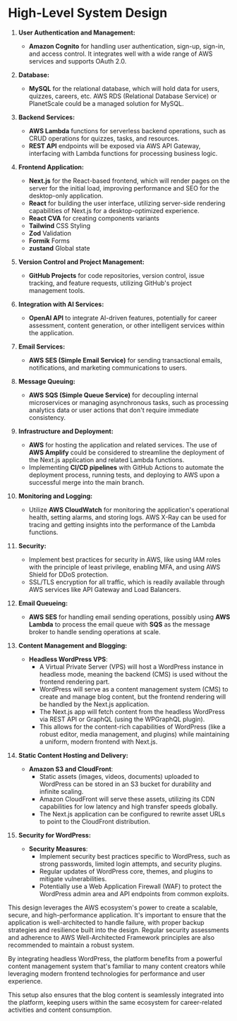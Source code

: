 # High-Level System Design

1. **User Authentication and Management:**
   - **Amazon Cognito** for handling user authentication, sign-up, sign-in, and access control. It integrates well with a wide range of AWS services and supports OAuth 2.0.

2. **Database:**
   - **MySQL** for the relational database, which will hold data for users, quizzes, careers, etc. AWS RDS (Relational Database Service) or PlanetScale could be a managed solution for MySQL.

3. **Backend Services:**
   - **AWS Lambda** functions for serverless backend operations, such as CRUD operations for quizzes, tasks, and resources.
   - **REST API** endpoints will be exposed via AWS API Gateway, interfacing with Lambda functions for processing business logic.

4. **Frontend Application:**
   - **Next.js** for the React-based frontend, which will render pages on the server for the initial load, improving performance and SEO for the desktop-only application.
   - **React** for building the user interface, utilizing server-side rendering capabilities of Next.js for a desktop-optimized experience.
   - **React CVA** for creating components variants
   - **Tailwind** CSS Styling
   - **Zod** Validation
   - **Formik** Forms
   - **zustand** Global state

5. **Version Control and Project Management:**
   - **GitHub Projects** for code repositories, version control, issue tracking, and feature requests, utilizing GitHub's project management tools.

6. **Integration with AI Services:**
   - **OpenAI API** to integrate AI-driven features, potentially for career assessment, content generation, or other intelligent services within the application.

7. **Email Services:**
   - **AWS SES (Simple Email Service)** for sending transactional emails, notifications, and marketing communications to users.

8. **Message Queuing:**
   - **AWS SQS (Simple Queue Service)** for decoupling internal microservices or managing asynchronous tasks, such as processing analytics data or user actions that don't require immediate consistency.

9. **Infrastructure and Deployment:**
   - **AWS** for hosting the application and related services. The use of **AWS Amplify** could be considered to streamline the deployment of the Next.js application and related Lambda functions.
   - Implementing **CI/CD pipelines** with GitHub Actions to automate the deployment process, running tests, and deploying to AWS upon a successful merge into the main branch.

10. **Monitoring and Logging:**
    - Utilize **AWS CloudWatch** for monitoring the application's operational health, setting alarms, and storing logs. AWS X-Ray can be used for tracing and getting insights into the performance of the Lambda functions.

11. **Security:**
    - Implement best practices for security in AWS, like using IAM roles with the principle of least privilege, enabling MFA, and using AWS Shield for DDoS protection.
    - SSL/TLS encryption for all traffic, which is readily available through AWS services like API Gateway and Load Balancers.

12. **Email Queueing:**
    - **AWS SES** for handling email sending operations, possibly using **AWS Lambda** to process the email queue with **SQS** as the message broker to handle sending operations at scale.

13. **Content Management and Blogging:**
    - **Headless WordPress VPS**: 
      - A Virtual Private Server (VPS) will host a WordPress instance in headless mode, meaning the backend (CMS) is used without the frontend rendering part.
      - WordPress will serve as a content management system (CMS) to create and manage blog content, but the frontend rendering will be handled by the Next.js application.
      - The Next.js app will fetch content from the headless WordPress via REST API or GraphQL (using the WPGraphQL plugin).
      - This allows for the content-rich capabilities of WordPress (like a robust editor, media management, and plugins) while maintaining a uniform, modern frontend with Next.js.

14. **Static Content Hosting and Delivery:**
    - **Amazon S3 and CloudFront**: 
      - Static assets (images, videos, documents) uploaded to WordPress can be stored in an S3 bucket for durability and infinite scaling.
      - Amazon CloudFront will serve these assets, utilizing its CDN capabilities for low latency and high transfer speeds globally.
      - The Next.js application can be configured to rewrite asset URLs to point to the CloudFront distribution.

15. **Security for WordPress:**
    - **Security Measures**: 
      - Implement security best practices specific to WordPress, such as strong passwords, limited login attempts, and security plugins.
      - Regular updates of WordPress core, themes, and plugins to mitigate vulnerabilities.
      - Potentially use a Web Application Firewall (WAF) to protect the WordPress admin area and API endpoints from common exploits.


This design leverages the AWS ecosystem's power to create a scalable, secure, and high-performance application. It's important to ensure that the application is well-architected to handle failure, with proper backup strategies and resilience built into the design. Regular security assessments and adherence to AWS Well-Architected Framework principles are also recommended to maintain a robust system.

By integrating headless WordPress, the platform benefits from a powerful content management system that's familiar to many content creators while leveraging modern frontend technologies for performance and user experience. 

This setup also ensures that the blog content is seamlessly integrated into the platform, keeping users within the same ecosystem for career-related activities and content consumption. 